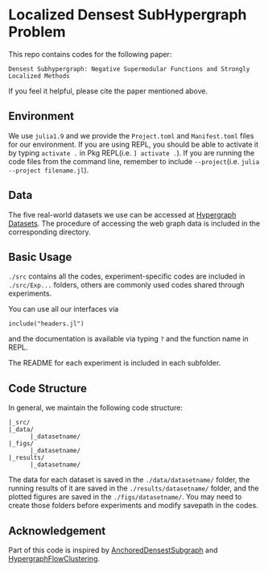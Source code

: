 # Localized Densest SubHypergraph Problem

This repo contains codes for the following paper:

```
Densest Subhypergraph: Negative Supermodular Functions and Strongly Localized Methods
```

If you feel it helpful, please cite the paper mentioned above. 

## Environment
We use ```julia1.9``` and we provide the ```Project.toml``` and ```Manifest.toml``` files for our environment.
If you are using REPL, you should be able to activate it by typing ```activate .``` in Pkg REPL(i.e. ```] activate .```). If you are running the code files from the command line, remember to include ```--project```(i.e. ```julia --project filename.jl```).

## Data
The five real-world datasets we use can be accessed at [Hypergraph Datasets](https://www.cs.cornell.edu/~arb/data/). The procedure of accessing the web graph data is included in 
the corresponding directory. 

## Basic Usage 
```./src``` contains all the codes, experiment-specific codes are included in ```./src/Exp...``` folders, others are commonly used codes shared through experiments. 

You can use all our interfaces via
```
include("headers.jl")
```
and the documentation is available via typing ```?``` and the function name in REPL.

The README for each experiment is included in each subfolder.

## Code Structure

In general, we maintain the following code structure:
```
|_src/
|_data/
      |_datasetname/
|_figs/
      |_datasetname/
|_results/
      |_datasetname/
```
The data for each dataset is saved in the ```./data/datasetname/``` folder, 
the running results of it are saved in the ```./results/datasetname/``` folder,
and the plotted figures are saved in the ```./figs/datasetname/```.
You may need to create those folders before experiments and modify savepath in the codes.

## Acknowledgement
Part of this code is inspired by [AnchoredDensestSubgraph](https://github.com/daichou03/AnchoredDensestSubgraph) and [HypergraphFlowClustering](https://github.com/nveldt/HypergraphFlowClustering).
